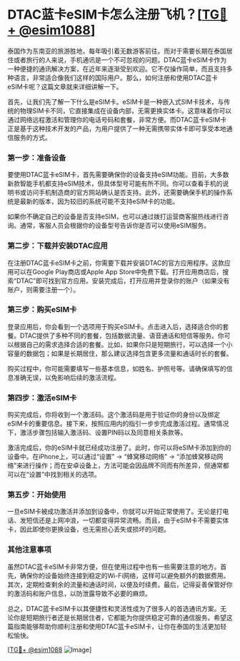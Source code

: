 # DTAC蓝卡eSIM卡怎么注册飞机？[[TG💪+ @esim1088](https://t.me/s/esim1088)]

泰国作为东南亚的旅游胜地，每年吸引着无数游客前往。而对于需要长期在泰国居住或者旅行的人来说，手机通讯是一个不可忽视的问题。DTAC蓝卡eSIM卡作为一种便捷的通讯解决方案，在近年来逐渐受到欢迎。它不仅操作简单，而且支持多种语言，非常适合像我们这样的国际用户。那么，如何注册和使用DTAC蓝卡eSIM卡呢？这篇文章就来详细讲解一下。

首先，让我们先了解一下什么是eSIM卡。eSIM卡是一种嵌入式SIM卡技术，与传统的物理SIM卡不同，它直接集成在设备内部，无需更换实体卡。这意味着你可以通过网络远程激活和管理你的电话号码和套餐，非常方便。而DTAC蓝卡eSIM卡正是基于这种技术开发的产品，为用户提供了一种无需携带实体卡即可享受本地通信服务的方式。

### **第一步：准备设备**
要使用DTAC蓝卡eSIM卡，首先需要确保你的设备支持eSIM功能。目前，大多数新款智能手机都支持eSIM技术，但具体型号可能有所不同。你可以查看手机的说明书或访问手机制造商的官方网站确认是否支持。此外，还需要确保手机的操作系统是最新的版本，因为较旧的系统可能不支持eSIM卡的功能。

如果你不确定自己的设备是否支持eSIM，也可以通过拨打运营商客服热线进行咨询。通常，客服人员会根据你的设备型号告诉你是否可以使用eSIM服务。

### **第二步：下载并安装DTAC应用**
在注册DTAC蓝卡eSIM卡之前，你需要下载并安装DTAC的官方应用程序。这款应用可以在Google Play商店或Apple App Store中免费下载。打开应用商店后，搜索“DTAC”即可找到官方应用。安装完成后，打开应用并登录你的账户（如果没有账户，则需要注册一个）。

### **第三步：购买eSIM卡**
登录应用后，你会看到一个选项用于购买eSIM卡。点击进入后，选择适合你的套餐。DTAC提供了多种不同的套餐，包括数据流量、语音通话和短信等服务。你可以根据自己的需求选择合适的套餐。比如，如果你只是短期旅行，可以选择一个小容量的数据包；如果是长期居住，那么建议选择包含更多流量和通话时长的套餐。

购买过程中，你可能需要填写一些基本信息，如姓名、护照号等。请确保填写的信息准确无误，以免影响后续的激活流程。

### **第四步：激活eSIM卡**
购买完成后，你将收到一个激活码。这个激活码是用于验证你的身份以及绑定eSIM卡的重要信息。接下来，按照应用内的指引一步步完成激活过程。通常情况下，激活步骤包括输入激活码、设置PIN码以及同意相关条款等。

激活完成后，你的eSIM卡就已经成功注册了。此时，你可以将eSIM卡添加到你的设备中。在iPhone上，可以通过“设置” -> “蜂窝移动网络” -> “添加蜂窝移动网络”来进行操作；而在安卓设备上，方法可能会因品牌不同而有所差异，但通常都可以在“设置”中找到相关的选项。

### **第五步：开始使用**
一旦eSIM卡被成功激活并添加到设备中，你就可以开始正常使用了。无论是打电话、发短信还是上网冲浪，一切都变得异常流畅。而且，由于eSIM卡不需要实体卡，因此即使你更换设备，也无需担心丢失或损坏的问题。

### **其他注意事项**
虽然DTAC蓝卡eSIM卡非常方便，但在使用过程中也有一些需要注意的地方。首先，确保你的设备始终连接到稳定的Wi-Fi网络，这样可以避免额外的数据费用。其次，定期检查剩余的流量和通话时间，以便及时续费。最后，记得妥善保管好你的激活码和账户信息，以防泄露导致不必要的麻烦。

总之，DTAC蓝卡eSIM卡以其便捷性和灵活性成为了很多人的首选通讯方案。无论你是短期旅行者还是长期居住者，它都能为你提供稳定可靠的通信服务。希望这篇指南能够帮助你顺利注册和使用DTAC蓝卡eSIM卡，让你在泰国的生活更加轻松愉快。

[[TG💪+ @esim1088](https://t.me/s/esim1088) ![Image](https://i.postimg.cc/4NQfJmqS/Snipaste-2025-05-13-00-14-12.png)]